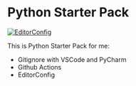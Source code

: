 # Python Starter Pack

[![EditorConfig](https://github.com/andesviktor/python-starter-pack/actions/workflows/editorconfig.yml/badge.svg?branch=main)](https://github.com/andesviktor/python-starter-pack/actions/workflows/editorconfig.yml)

This is Python Starter Pack for me:

- Gitignore with VSCode and PyCharm
- Github Actions
- EditorConfig
